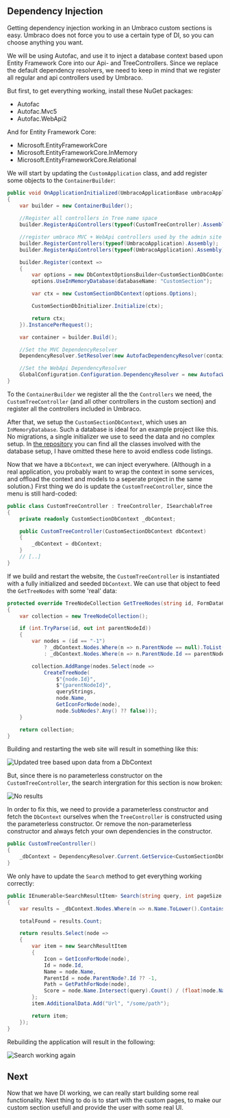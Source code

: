 ﻿## Dependency Injection

Getting dependency injection working in an Umbraco custom sections
is easy. Umbraco does not force you to use a certain type of DI, so
you can choose anything you want.

We will be using Autofac, and use it to inject a database context
based upon Entity Framework Core into our Api- and TreeControllers. 
Since we replace the default dependency resolvers, we need to keep in
mind that we register all regular and api controllers used by Umbraco.

But first, to get everything working, install these NuGet packages:

- Autofac
- Autofac.Mvc5
- Autofac.WebApi2

And for Entity Framework Core:

- Microsoft.EntityFrameworkCore
- Microsoft.EntityFrameworkCore.InMemory
- Microsoft.EntityFrameworkCore.Relational

We will start by updating the `CustomApplication` class, and add register
some objects to the `ContainerBuilder`:

```cs
public void OnApplicationInitialized(UmbracoApplicationBase umbracoApplication, ApplicationContext applicationContext)
{
    var builder = new ContainerBuilder();
    
    //Register all controllers in Tree name space
    builder.RegisterApiControllers(typeof(CustomTreeController).Assembly);

    //register umbraco MVC + WebApi controllers used by the admin site
    builder.RegisterControllers(typeof(UmbracoApplication).Assembly);
    builder.RegisterApiControllers(typeof(UmbracoApplication).Assembly);

    builder.Register(context =>
    {
        var options = new DbContextOptionsBuilder<CustomSectionDbContext>();
        options.UseInMemoryDatabase(databaseName: "CustomSection");

        var ctx = new CustomSectionDbContext(options.Options);

        CustomSectionDbInitializer.Initialize(ctx);

        return ctx;
    }).InstancePerRequest();

    var container = builder.Build();

    //Set the MVC DependencyResolver
    DependencyResolver.SetResolver(new AutofacDependencyResolver(container));

    //Set the WebApi DependencyResolver
    GlobalConfiguration.Configuration.DependencyResolver = new AutofacWebApiDependencyResolver(container);
}
```

To the `ContainerBuilder` we register all the the `Controllers` we need, the
`CustomTreeController` (and all other controllers in the custom section) and
register all the controllers included in Umbraco. 

After that, we setup the `CustomSectionDbContext`, which uses an `InMemoryDatabase`.
Such a database is ideal for an example project like this. No migrations, a single initializer we use to
seed the data and no complex setup. In [the repository](https://github.com/ThomasBleijendaal/umbraco-custom-section/tree/master/CustomSection) 
you can find all the classes involved with the database setup, I have omitted these 
here to avoid endless code listings.

Now that we have a `DbContext`, we can inject everywhere. (Although in a real application,
you probably want to wrap the context in some services, and offload the context and
models to a seperate project in the same solution.) First thing we do is update the 
`CustomTreeController`, since the menu is still hard-coded:

```cs
public class CustomTreeController : TreeController, ISearchableTree
{
    private readonly CustomSectionDbContext _dbContext;

    public CustomTreeController(CustomSectionDbContext dbContext)
    {
        _dbContext = dbContext;
    }
    // [..]
}
```

If we build and restart the website, the `CustomTreeController` is instantiated with a fully
initialized and seeded `DbContext`. We can use that object to feed the `GetTreeNodes` with
some 'real' data:

```cs
protected override TreeNodeCollection GetTreeNodes(string id, FormDataCollection queryStrings)
{
    var collection = new TreeNodeCollection();

    if (int.TryParse(id, out int parentNodeId))
    {
        var nodes = (id == "-1")
            ? _dbContext.Nodes.Where(n => n.ParentNode == null).ToList()
            : _dbContext.Nodes.Where(n => n.ParentNode.Id == parentNodeId).ToList();

        collection.AddRange(nodes.Select(node =>
            CreateTreeNode(
                $"{node.Id}",
                $"{parentNodeId}",
                queryStrings,
                node.Name,
                GetIconForNode(node),
                node.SubNodes?.Any() ?? false)));
    }

    return collection;
}
```

Building and restarting the web site will result in something like this:

![Updated tree based upon data from a DbContext](images/di1.png)

But, since there is no parameterless constructor on the `CustomTreeController`, the
search intergration for this section is now broken:

![No results](images/di2.png)

In order to fix this, we need to provide a parameterless constructor and fetch the
`DbContext` ourselves when the `TreeController` is constructed using the parameterless
constructor. Or remove the non-parameterless constructor and always fetch your own
dependencies in the constructor.

```cs
public CustomTreeController()
{
    _dbContext = DependencyResolver.Current.GetService<CustomSectionDbContext>();
}
```

We only have to update the `Search` method to get everything working correctly:

```cs
public IEnumerable<SearchResultItem> Search(string query, int pageSize, long pageIndex, out long totalFound, string searchFrom = null)
{
    var results = _dbContext.Nodes.Where(n => n.Name.ToLower().Contains(query.ToLower())).ToList();

    totalFound = results.Count;

    return results.Select(node =>
    {
        var item = new SearchResultItem
        {
            Icon = GetIconForNode(node),
            Id = node.Id,
            Name = node.Name,
            ParentId = node.ParentNode?.Id ?? -1,
            Path = GetPathForNode(node),
            Score = node.Name.Intersect(query).Count() / (float)node.Name.Length
        };
        item.AdditionalData.Add("Url", "/some/path");

        return item;
    });
}
```

Rebuilding the application will result in the following:

![Search working again](images/di3.png)

## Next

Now that we have DI working, we can really start building some real functionality. Next thing to do
is to start with the custom pages, to make our custom section usefull and provide the user
with some real UI.